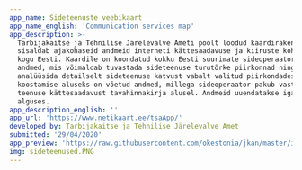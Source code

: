 ```yaml
---
app_name: Sideteenuste veebikaart
app_name_english: 'Communication services map'
app_description: >-
  Tarbijakaitse ja Tehnilise Järelevalve Ameti poolt loodud kaardirakendus
  sisaldab ajakohaseid andmeid interneti kättesaadavuse ja kiiruste kohta üle
  kogu Eesti. Kaardile on koondatud kokku Eesti suurimate sideoperaatorite
  andmed, mis võimaldab tuvastada sideteenuse turutõrke piirkonnad ning
  analüüsida detailselt sideteenuse katvust vabalt valitud piirkondades. Kaardi
  koostamise aluseks on võetud andmed, millega sideoperaator pakub vastava
  teenuse kättesaadavust tavahinnakirja alusel. Andmeid uuendatakse iga kvartali
  alguses.
app_description_english: ''
app_url: 'https://www.netikaart.ee/tsaApp/'
developed_by: Tarbijakaitse ja Tehnilise Järelevalve Amet
submitted: '29/04/2020'
app_preview: 'https://raw.githubusercontent.com/okestonia/jkan/master/img/sideteenused.PNG'
img: sideteenused.PNG
---
```

